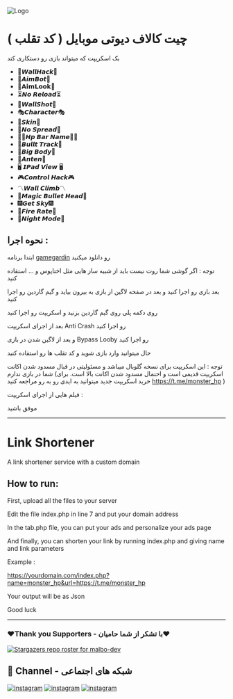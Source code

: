 ![Logo](https://www.dfmrendering.com/wp-content/uploads/2022/01/unnamed-file-1.png)

# چیت کالاف دیوتی موبایل ( کد تقلب )

بک اسکریپت که میتواند بازی رو دستکاری کند

- 🗽𝙒𝙖𝙡𝙡𝙃𝙖𝙘𝙠🗽
- 👾𝘼𝙞𝙢𝘽𝙤𝙩👾
- 🚸𝗔𝗶𝗺𝗟𝗼𝗼𝗸🚸
- ⏳𝙉𝙤 𝙍𝙚𝙡𝙤𝙖𝙙⏳
- 🎯𝙒𝙖𝙡𝙡𝙎𝙝𝙤𝙩🎯
- 🎭𝘾𝙝𝙖𝙧𝙖𝙘𝙩𝙚𝙧🎭
- 🔫𝙎𝙠𝙞𝙣🔫
- 🧪𝙉𝙤 𝙎𝙥𝙧𝙚𝙖𝙙🧪
- 🚶‍♂️𝙃𝙥 𝘽𝙖𝙧 𝙉𝙖𝙢𝙚🚶‍♂️
- 🥊𝘽𝙪𝙡𝙡𝙩 𝙏𝙧𝙖𝙘𝙠🥊
- 🚷𝘽𝙞𝙜 𝘽𝙤𝙙𝙮🚷
- 📡𝘼𝙣𝙩𝙚𝙣📡
- 🖥 𝙄𝙋𝙖𝙙 𝙑𝙞𝙚𝙬 🖥
- 🎮𝘾𝙤𝙣𝙩𝙧𝙤𝙡 𝙃𝙖𝙘𝙠🎮
- 〽️𝙒𝙖𝙡𝙡 𝘾𝙡𝙞𝙢𝙗〽️
- 💯𝙈𝙖𝙜𝙞𝙘 𝘽𝙪𝙡𝙡𝙚𝙩 𝙃𝙚𝙖𝙙💯
- 🎆𝙂𝙚𝙩 𝙎𝙠𝙮🎆
- 🚀𝙁𝙞𝙧𝙚 𝙍𝙖𝙩𝙚🚀
- 🌌𝙉𝙞𝙜𝙝𝙩 𝙈𝙤𝙙𝙚🌌

## نحوه اجرا : 

ابتدا برنامه <a href="https://gameguardian.net/forum">gamegardin</a> رو دانلود میکنید 

توجه : اگر گوشی شما روت نیست باید از شبیه ساز هایی مثل اختاپوس و ... استفاده کنید 

بعد بازی رو اجرا کنید و بعد در صفحه لاگین از بازی به بیرون بیاید و گیم گاردین رو اجرا کنید 

روی دکمه پلی روی گیم گاردین بزنید و اسکریپت رو اجرا کنید 

بعد از اجرای اسکریپت Anti Crash رو اجرا کنید 

و بعد از لاگین شدن در بازی Bypass Looby رو اجرا کنید 

حال میتوانید وارد بازی شوید و کد تقلب ها رو استفاده کنید 

توجه : این اسکریپت برای نسخه گلوبال میباشد و مسئولیتی در قبال مسدود شدن اکانت شما در بازی ندارم (اسکریپت قدیمی است و احتمال مسدود شدن اکانت بالا است. برای خرید اسکریپت جدید میتوانید به ایدی رو به رو مراجعه کنید https://t.me/monster_hp )

فیلم هایی از اجرای اسکریپت :




موفق باشید

-------------------------------------------------------------------------

# Link Shortener

A link shortener service with a custom domain

## How to run:

First, upload all the files to your server

Edit the file index.php in line 7 and put your domain address

In the tab.php file, you can put your ads and personalize your ads page

And finally, you can shorten your link by running index.php and giving name and link parameters

Example :

https://yourdomain.com/index.php?name=monster_hp&url=https://t.me/monster_hp

Your output will be as Json

Good luck

-------------------------------------------------------------------------

### ❤️Thank you Supporters - با تشکر از شما حامیان❤️
[![Stargazers repo roster for malbo-dev](https://reporoster.com/stars/dark/malbo-dev/shortLink)](https://github.com/malbo-dev/shortLink/stargazers)

## 🔗 Channel - شبکه های اجتماعی
[![instagram](https://img.shields.io/badge/Channel-Telegram-blue)](https://t.me/Malbo_Dev)
[![instagram](https://img.shields.io/badge/Channel-Youtube-red)](https://www.youtube.com/channel/UCRXB3lWiZHPwfgcXMjfUzYA)
[![instagram](https://img.shields.io/badge/Channel-Instagram-pink)](https://instagram.com/malbo.dev)
